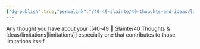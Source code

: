 ```yaml
---
{"dg-publish":true,"permalink":"/40-49-slainte/40-thoughts-and-ideas/limiting-beliefs/","title":"limiting beliefs","tags":[null],"noteIcon":"","created":"2023-07-10T13:24:34","updated":"2023-07-10T13:41:00.765-04:00"}
---
```


Any thought you have about your [[40-49 🔅 Sláinte/40 Thoughts & Ideas/limitations\|limitations]] especially one that contributes to those limitations itself